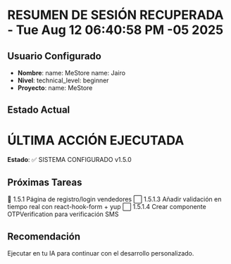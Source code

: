 # RESUMEN DE SESIÓN RECUPERADA - Tue Aug 12 06:40:58 PM -05 2025

## Usuario Configurado
- **Nombre**:   name: MeStore
  name: Jairo  
- **Nivel**:   technical_level: beginner
- **Proyecto**:   name: MeStore

## Estado Actual
# ÚLTIMA ACCIÓN EJECUTADA

**Estado**: ✅ SISTEMA CONFIGURADO v1.5.0

## Próximas Tareas
🔁 1.5.1 Página de registro/login vendedores
    ⬜ 1.5.1.3 Añadir validación en tiempo real con react-hook-form + yup
    ⬜ 1.5.1.4 Crear componente OTPVerification para verificación SMS

## Recomendación
Ejecutar  en tu IA para continuar con el desarrollo personalizado.

